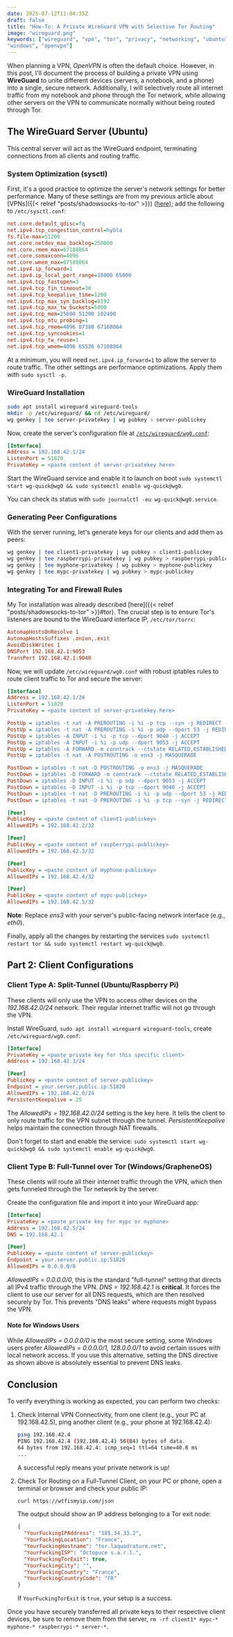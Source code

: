 ```yaml
---
date: 2025-07-12T11:04:35Z
draft: false
title: "How-To: A Private WireGuard VPN with Selective Tor Routing"
image: "wireguard.png"
keywords: ["wireguard", "vpn", "tor", "privacy", "networking", "ubuntu",
"windows", "openvpn"]
---
```


When planning a VPN, _OpenVPN_ is often the default choice. However, in this
post, I'll document the process of building a private VPN using **WireGuard** to
unite different devices (servers, a notebook, and a phone) into a single, secure
network. Additionally, I will selectively route all internet traffic from my
notebook and phone through the Tor network, while allowing other servers on the
VPN to communicate normally without being routed through Tor.

## The WireGuard Server (Ubuntu)

This central server will act as the WireGuard endpoint, terminating connections
from all clients and routing traffic.

### System Optimization (sysctl)

First, it's a good practice to optimize the server's network settings for better
performance. Many of these settings are from my previous article about
[VPNs]({{< relref "posts/shadowsocks-to-tor" >}})
([here](https://github.com/irr123/shadowsocks-to-tor/blob/main/server.yaml#L18-L37));
add the following to `/etc/sysctl.conf`:

```ini
net.core.default_qdisc=fq
net.ipv4.tcp_congestion_control=hybla
fs.file-max=51200
net.core.netdev_max_backlog=250000
net.core.rmem_max=67108864
net.core.somaxconn=4096
net.core.wmem_max=67108864
net.ipv4.ip_forward=1
net.ipv4.ip_local_port_range=10000 65000
net.ipv4.tcp_fastopen=3
net.ipv4.tcp_fin_timeout=30
net.ipv4.tcp_keepalive_time=1200
net.ipv4.tcp_max_syn_backlog=8192
net.ipv4.tcp_max_tw_buckets=5000
net.ipv4.tcp_mem=25600 51200 102400
net.ipv4.tcp_mtu_probing=1
net.ipv4.tcp_rmem=4096 87380 67108864
net.ipv4.tcp_syncookies=1
net.ipv4.tcp_tw_reuse=1
net.ipv4.tcp_wmem=4096 65536 67108864
```

At a minimum, you will need `net.ipv4.ip_forward=1` to allow the server to route
traffic. The other settings are performance optimizations. Apply them with
`sudo sysctl -p`.

### WireGuard Installation

```bash
sudo apt install wireguard wireguard-tools
mkdir -p /etc/wireguard/ && cd /etc/wireguard/
wg genkey | tee server-privatekey | wg pubkey > server-publickey
```

Now, create the server's configuration file at
[`/etc/wireguard/wg0.conf`](https://www.wireguard.com/#cryptokey-routing):

```ini
[Interface]
Address = 192.168.42.1/24
ListenPort = 51820
PrivateKey = <paste content of server-privatekey here>
```

Start the WireGuard service and enable it to launch on boot
`sudo systemctl start wg-quick@wg0 && sudo systemctl enable wg-quick@wg0`.

You can check its status with `sudo journalctl -eu wg-quick@wg0.service`.

### Generating Peer Configurations

With the server running, let's generate keys for our clients and add them as
peers:

```bash
wg genkey | tee client1-privatekey | wg pubkey > client1-publickey
wg genkey | tee raspberrypi-privatekey | wg pubkey > raspberrypi-publickey
wg genkey | tee myphone-privatekey | wg pubkey > myphone-publickey
wg genkey | tee mypc-privatekey | wg pubkey > mypc-publickey
```

### Integrating Tor and Firewall Rules

My Tor installation was already described
[here]({{< relref "posts/shadowsocks-to-tor" >}}#tor). The crucial step is to
ensure Tor's listeners are bound to the WireGuard interface IP,
`/etc/tor/torrc`:

```ini
AutomapHostsOnResolve 1
AutomapHostsSuffixes .onion,.exit
AvoidDiskWrites 1
DNSPort 192.168.42.1:9053
TransPort 192.168.42.1:9040
```

Now, we will update `/etc/wireguard/wg0.conf` with robust iptables rules to
route client traffic to Tor and secure the server:

```ini
[Interface]
Address = 192.168.42.1/24
ListenPort = 51820
PrivateKey = <paste content of server-privatekey here>

PostUp = iptables -t nat -A PREROUTING -i %i -p tcp --syn -j REDIRECT --to-ports 9040
PostUp = iptables -t nat -A PREROUTING -i %i -p udp --dport 53 -j REDIRECT --to-ports 9053
PostUp = iptables -A INPUT -i %i -p tcp --dport 9040 -j ACCEPT
PostUp = iptables -A INPUT -i %i -p udp --dport 9053 -j ACCEPT
PostUp = iptables -A FORWARD -m conntrack --ctstate RELATED,ESTABLISHED -j ACCEPT
PostUp = iptables -t nat -A POSTROUTING -o ens3 -j MASQUERADE

PostDown = iptables -t nat -D POSTROUTING -o ens3 -j MASQUERADE
PostDown = iptables -D FORWARD -m conntrack --ctstate RELATED,ESTABLISHED -j ACCEPT
PostDown = iptables -D INPUT -i %i -p udp --dport 9053 -j ACCEPT
PostDown = iptables -D INPUT -i %i -p tcp --dport 9040 -j ACCEPT
PostDown = iptables -t nat -D PREROUTING -i %i -p udp --dport 53 -j REDIRECT --to-ports 9053
PostDown = iptables -t nat -D PREROUTING -i %i -p tcp --syn -j REDIRECT --to-ports 9040

[Peer]
PublicKey = <paste content of client1-publickey>
AllowedIPs = 192.168.42.2/32

[Peer]
PublicKey = <paste content of raspberrypi-publickey>
AllowedIPs = 192.168.42.3/32

[Peer]
PublicKey = <paste content of myphone-publickey>
AllowedIPs = 192.168.42.4/32

[Peer]
PublicKey = <paste content of mypc-publickey>
AllowedIPs = 192.168.42.5/32
```

**Note**: Replace _ens3_ with your server's public-facing network interface
(e.g., _eth0_).

Finally, apply all the changes by restarting the services
`sudo systemctl restart tor && sudo systemctl restart wg-quick@wg0`.

## Part 2: Client Configurations

### Client Type A: Split-Tunnel (Ubuntu/Raspberry Pi)

These clients will only use the VPN to access other devices on the
_192.168.42.0/24_ network. Their regular internet traffic will not go through
the VPN.

Install WireGuard, `sudo apt install wireguard wireguard-tools`, create
`/etc/wireguard/wg0.conf`:

```ini
[Interface]
PrivateKey = <paste private key for this specific client>
Address = 192.168.42.3/24

[Peer]
PublicKey = <paste content of server-publickey>
Endpoint = your.server.public.ip:51820
AllowedIPs = 192.168.42.0/24
PersistentKeepalive = 25
```

The _AllowedIPs = 192.168.42.0/24_ setting is the key here. It tells the client
to only route traffic for the VPN subnet through the tunnel.
_PersistentKeepalive_ helps maintain the connection through NAT firewalls.

Don't forget to start and enable the service:
`sudo systemctl start wg-quick@wg0 && sudo systemctl enable wg-quick@wg0`.

### Client Type B: Full-Tunnel over Tor (Windows/GrapheneOS)

These clients will route all their internet traffic through the VPN, which then
gets funneled through the Tor network by the server.

Create the configuration file and import it into your WireGuard app:

```ini
[Interface]
PrivateKey = <paste private key for mypc or myphone>
Address = 192.168.42.5/24
DNS = 192.168.42.1

[Peer]
PublicKey = <paste content of server-publickey>
Endpoint = your.server.public.ip:51820
AllowedIPs = 0.0.0.0/0
```

_AllowedIPs = 0.0.0.0/0_, this is the standard "full-tunnel" setting that
directs all IPv4 traffic through the VPN. _DNS = 192.168.42.1_ is **critical**.
It forces the client to use our server for all DNS requests, which are then
resolved securely by Tor. This prevents "DNS leaks" where requests might bypass
the VPN.

#### Note for Windows Users

While _AllowedIPs = 0.0.0.0/0_ is the most secure setting, some Windows users
prefer _AllowedIPs = 0.0.0.0/1, 128.0.0.0/1_ to avoid certain issues with local
network access. If you use this alternative, setting the DNS directive as shown
above is absolutely essential to prevent DNS leaks.

## Conclusion

To verify everything is working as expected, you can perform two checks:

1. Check Internal VPN Connectivity, from one client (e.g., your PC at
   192.168.42.5), ping another client (e.g., your phone at 192.168.42.4):

   ```bash
   ping 192.168.42.4
   PING 192.168.42.4 (192.168.42.4) 56(84) bytes of data.
   64 bytes from 192.168.42.4: icmp_seq=1 ttl=64 time=40.6 ms
   ...
   ```

   A successful reply means your private network is up!

1. Check Tor Routing on a Full-Tunnel Client, on your PC or phone, open a
   terminal or browser and check your public IP:

   ```bash
   curl https://wtfismyip.com/json
   ```

   The output should show an IP address belonging to a Tor exit node:

   ```json
   {
     "YourFuckingIPAddress": "185.34.33.2",
     "YourFuckingLocation": "France",
     "YourFuckingHostname": "tor.laquadrature.net",
     "YourFuckingISP": "Octopuce s.a.r.l.",
     "YourFuckingTorExit": true,
     "YourFuckingCity": "",
     "YourFuckingCountry": "France",
     "YourFuckingCountryCode": "FR"
   }
   ```

   If `YourFuckingTorExit` is `true`, your setup is a success.

Once you have securely transferred all private keys to their respective client
devices, be sure to remove them from the server,
`rm -rf client1* mypc-* myphone-* raspberrypi-* server-*`.
